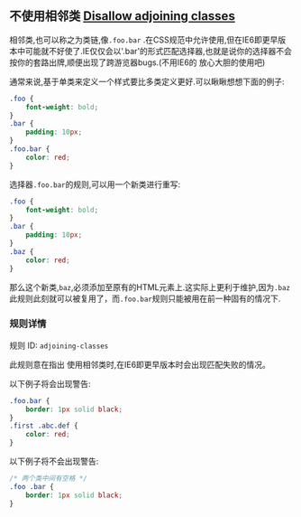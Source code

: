 ## 不使用相邻类 [Disallow adjoining classes](https://github.com/CSSLint/csslint/wiki/Disallow-adjoining-classes)

相邻类,也可以称之为类链,像`.foo.bar` .在CSS规范中允许使用,但在IE6即更早版本中可能就不好使了.IE仅仅会以'.bar'的形式匹配选择器,也就是说你的选择器不会按你的套路出牌,顺便出现了跨游览器bugs.(不用IE6的 放心大胆的使用吧)

通常来说,基于单类来定义一个样式要比多类定义更好.可以瞅瞅想想下面的例子:

```css
.foo {
    font-weight: bold;
}
.bar {
    padding: 10px;
}
.foo.bar {
    color: red;
}
```

选择器`.foo.bar`的规则,可以用一个新类进行重写:

```css
.foo {
    font-weight: bold;
}
.bar {
    padding: 10px;
}
.baz {
    color: red;
}
```

那么这个新类,`baz`,必须添加至原有的HTML元素上.这实际上更利于维护,因为`.baz`此规则此刻就可以被复用了，而`.foo.bar`规则只能被用在前一种固有的情况下.

### 规则详情

规则 ID: `adjoining-classes`

此规则意在指出 使用相邻类时,在IE6即更早版本时会出现匹配失败的情况。

以下例子将会出现警告:

```css
.foo.bar {
    border: 1px solid black;
}
.first .abc.def {
    color: red;
}
```

以下例子将不会出现警告:

```css
/* 两个类中间有空格 */
.foo .bar {
    border: 1px solid black;
}
```

